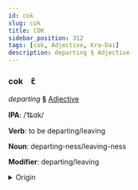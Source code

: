 ```yaml
---
id: cok
slug: cok
title: COK
sidebar_position: 312
tags: [cok, Adjective, Kra-Dai]
description: departing § Adjective
---
```


### cok&emsp;<span kind="abugida">ꞇ̑</span>

*departing* **§** [Adjective](../../tags/Adjective)

**IPA**: /ˈt͡ɕɑk/

**Verb**: to be departing/leaving

**Noun**: departing-ness/leaving-ness

**Modifier**: departing/leaving

<details>
    <summary>Origin</summary>
    Lao ຈາກ chāk [t͡ɕaːk̚˥˥˨]<br/>
    <em>Kra-Dai Language Family</em>
</details>